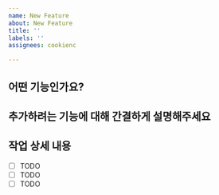 ```yaml
---
name: New Feature
about: New Feature
title: ''
labels: ''
assignees: cookienc

---
```


## 어떤 기능인가요?

## 추가하려는 기능에 대해 간결하게 설명해주세요

## 작업 상세 내용
- [ ] TODO
- [ ] TODO
- [ ] TODO

